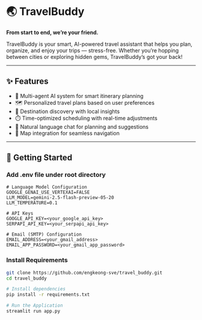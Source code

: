 # 🌏 TravelBuddy

**From start to end, we’re your friend.**

TravelBuddy is your smart, AI-powered travel assistant that helps you plan, organize, and enjoy your trips — stress-free. Whether you’re hopping between cities or exploring hidden gems, TravelBuddy’s got your back!

---

## ✨ Features

- 🧠 Multi-agent AI system for smart itinerary planning
- 🗺️ Personalized travel plans based on user preferences
- 🧳 Destination discovery with local insights
- ⏱️ Time-optimized scheduling with real-time adjustments
- 💬 Natural language chat for planning and suggestions
- 📍 Map integration for seamless navigation

---

## 🚀 Getting Started

### Add .env file under root directory
```.env
# Language Model Configuration
GOOGLE_GENAI_USE_VERTEXAI=FALSE
LLM_MODEL=gemini-2.5-flash-preview-05-20
LLM_TEMPERATURE=0.1

# API Keys
GOOGLE_API_KEY=<your_google_api_key>
SERPAPI_API_KEY=<your_serpapi_api_key>

# Email (SMTP) Configuration
EMAIL_ADDRESS=<your_gmail_address>
EMAIL_APP_PASSWORD=<your_gmail_app_password>
```

### Install Requirements

```bash
git clone https://github.com/engkeong-sve/travel_buddy.git
cd travel_buddy

# Install dependencies
pip install -r requirements.txt

# Run the Application
streamlit run app.py
```
